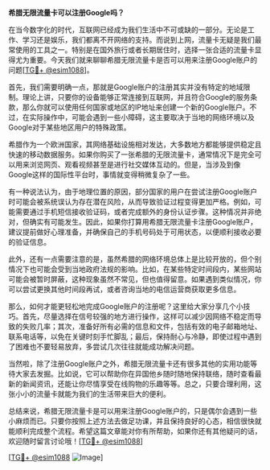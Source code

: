 **希腊无限流量卡可以注册Google吗？**

在当今数字化的时代，互联网已经成为我们生活中不可或缺的一部分。无论是工作、学习还是娱乐，我们都离不开网络的支持。而说到上网，流量卡无疑是我们最常使用的工具之一。特别是在国外旅行或者长期居住时，选择一张合适的流量卡显得尤为重要。今天我们就来聊聊希腊无限流量卡是否可以用来注册Google账户的问题[[TG💪+ @esim1088](https://t.me/s/esim1088)]。

首先，我们需要明确一点，那就是Google账户的注册其实并没有特定的地域限制。理论上讲，只要你的设备能够正常连接到互联网，并且符合Google的服务条款，那么你就可以使用任何国家或地区的IP地址来创建一个新的Google账户。不过，在实际操作中，可能会遇到一些小障碍，这主要取决于当地的网络环境以及Google对于某些地区用户的特殊政策。

希腊作为一个欧洲国家，其网络基础设施相对发达，大多数地方都能够提供稳定且快速的移动数据服务。如果你购买了一张希腊的无限流量卡，通常情况下是完全可以用来浏览网页、观看视频甚至是进行社交媒体互动的。但是，当涉及到像Google这样的国际性平台时，事情就变得稍微复杂了一些。

有一种说法认为，由于地理位置的原因，部分国家的用户在尝试注册Google账户时可能会被系统误认为存在潜在风险，从而导致验证过程变得更加严格。例如，可能需要通过手机短信接收验证码，或者完成额外的身份认证步骤。这种情况并非绝对，但确实有可能发生。因此，如果你打算用希腊无限流量卡注册Google账户，建议提前做好心理准备，并确保自己的手机号码处于可用状态，以便顺利接收必要的验证信息。

此外，还有一点需要注意的是，虽然希腊的网络环境总体上是比较开放的，但个别情况下也可能会受到当地政府法规的影响。比如，在某些特定时间段内，某些网站可能会被暂时屏蔽，这种现象虽然不常见，但也值得留意。如果遇到类似情况，你可以尝试更换其他时间段再试，或者咨询当地的电信运营商获取更多信息。

那么，如何才能更轻松地完成Google账户的注册呢？这里给大家分享几个小技巧。首先，尽量选择在信号较强的地方进行操作，这样可以减少因网络不稳定而导致的失败几率；其次，准备好所有必需的信息和文件，包括有效的电子邮箱地址、联系电话等，以免在关键时刻手忙脚乱；最后，保持耐心与冷静，即使过程中遇到了困难也不要轻易放弃，多尝试几次往往就能成功解决问题。

当然啦，除了注册Google账户之外，希腊无限流量卡还有很多其他的实用功能等待大家去发掘。比如说，它可以帮助你在异国他乡随时随地保持联络，随时查看最新的新闻资讯，还能让你尽情享受在线购物的乐趣等等。总之，只要合理利用，这张小小的流量卡就能为我们的生活带来巨大的便利。

总结来说，希腊无限流量卡是可以用来注册Google账户的，只是偶尔会遇到一些小麻烦而已。只要你按照上述方法去做足功课，并且保持良好的心态，相信很快就能顺利完成整个流程。希望这篇文章能对你有所帮助，如果你还有其他疑问的话，欢迎随时留言讨论哦！[[TG💪+ @esim1088](https://t.me/s/esim1088)]

[[TG💪+ @esim1088](https://t.me/s/esim1088) ![Image](https://i.postimg.cc/4NQfJmqS/Snipaste-2025-05-13-00-14-12.png)]